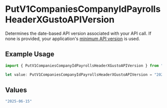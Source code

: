 # PutV1CompaniesCompanyIdPayrollsHeaderXGustoAPIVersion

Determines the date-based API version associated with your API call. If none is provided, your application's [minimum API version](https://docs.gusto.com/embedded-payroll/docs/api-versioning#minimum-api-version) is used.

## Example Usage

```typescript
import { PutV1CompaniesCompanyIdPayrollsHeaderXGustoAPIVersion } from "@gusto/embedded-api/models/operations/putv1companiescompanyidpayrolls.js";

let value: PutV1CompaniesCompanyIdPayrollsHeaderXGustoAPIVersion = "2025-06-15";
```

## Values

```typescript
"2025-06-15"
```